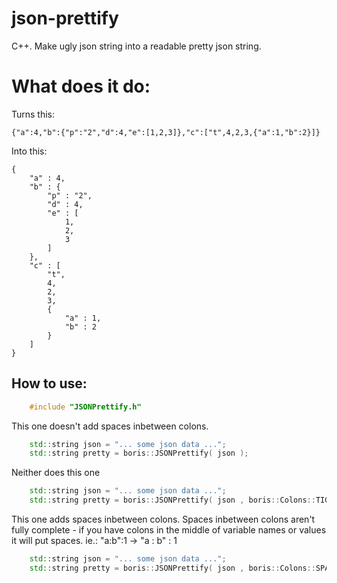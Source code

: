 # json-prettify
C++. Make ugly json string into a readable pretty json string.

# What does it do:

Turns this:
    
    {"a":4,"b":{"p":"2","d":4,"e":[1,2,3]},"c":["t",4,2,3,{"a":1,"b":2}]}
    
Into this:

    {
        "a" : 4,
        "b" : {
            "p" : "2",
            "d" : 4,
            "e" : [
                1,
                2,
                3
            ]
        },
        "c" : [
            "t",
            4,
            2,
            3,
            {
                "a" : 1,
                "b" : 2
            }
        ]
    }

## How to use:

```c++
    #include "JSONPrettify.h"
```
    
  This one doesn't add spaces inbetween colons.
  
```c++
    std::string json = "... some json data ...";
    std::string pretty = boris::JSONPrettify( json );
```
    
  Neither does this one
  
```c++
    std::string json = "... some json data ...";
    std::string pretty = boris::JSONPrettify( json , boris::Colons::TIGHT );
```
    
  This one adds spaces inbetween colons.
  Spaces inbetween colons aren't fully complete - if you have colons in the middle of variable names or values it will put spaces. ie.: "a:b":1  ->  "a : b" : 1
  
```c++
    std::string json = "... some json data ...";
    std::string pretty = boris::JSONPrettify( json , boris::Colons::SPACED );
```
